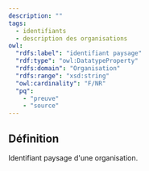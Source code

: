 ```yaml
---
description: ""
tags:
  - identifiants
  - description des organisations
owl:
  "rdfs:label": "identifiant paysage"
  "rdf:type": "owl:DatatypeProperty"
  "rdfs:domain": "Organisation"
  "rdfs:range": "xsd:string"
  "owl:cardinality": "F/NR"
  "pq":
    - "preuve"
    - "source"
---
```


<OntologyTable frontMatter={frontMatter}/>

## Définition

Identifiant paysage d'une organisation.
